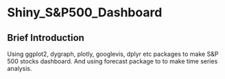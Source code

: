 # Shiny_S&P500_Dashboard
## Brief Introduction
Using ggplot2, dygraph, plotly, googlevis, dplyr etc packages to make S&P 500 stocks dashboard. And using forecast package to to make time series analysis.
